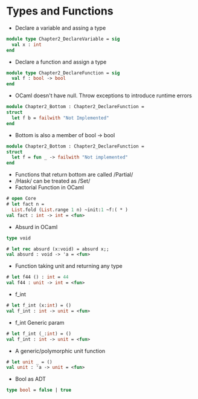 # Types and Functions
* Declare a variable and assing a type
```ocaml
module type Chapter2_DeclareVariable = sig
  val x : int
end
```
* Declare a function and assign a type
```ocaml
module type Chapter2_DeclareFunction = sig
  val f : bool -> bool
end
```
* OCaml doesn't have null. Throw exceptions to introduce runtime errors
```ocaml
module Chapter2_Bottom : Chapter2_DeclareFunction =
struct
  let f b = failwith "Not Implemented"
end
```
* Bottom is also a member of bool -> bool
```ocaml
module Chapter2_Bottom : Chapter2_DeclareFunction =
struct
  let f = fun _ -> failwith "Not implemented"
end
```
* Functions that return bottom are called /Partial/
* /Hask/ can be treated as /Set/
* Factorial Function in OCaml
```ocaml
# open Core
# let fact n =
  List.fold (List.range 1 n) ~init:1 ~f:( * )
val fact : int -> int = <fun>
```
* Absurd in OCaml
```ocaml
type void
```
```ocaml
# let rec absurd (x:void) = absurd x;;
val absurd : void -> 'a = <fun>
```
* Function taking unit and returning any type
```ocaml
# let f44 () : int = 44
val f44 : unit -> int = <fun>
```
* f\_int
```ocaml
# let f_int (x:int) = ()
val f_int : int -> unit = <fun>
```
* f\_int Generic param
```ocaml
# let f_int (_:int) = ()
val f_int : int -> unit = <fun>
```
* A generic/polymorphic unit function
```ocaml
# let unit _ = ()
val unit : 'a -> unit = <fun>
```
* Bool as ADT
```ocaml
type bool = false | true
```
